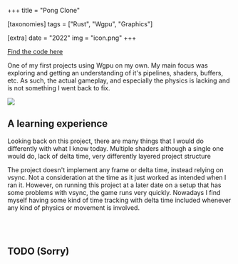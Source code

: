 +++
title = "Pong Clone"

[taxonomies]
tags = ["Rust", "Wgpu", "Graphics"]

[extra]
date = "2022"
img = "icon.png"
+++

[Find the code here](https://github.com/BrackenLo/not_pong)

One of my first projects using Wgpu on my own. My main focus was exploring and getting an understanding of 
it's pipelines, shaders, buffers, etc. As such, the actual gameplay, and especially the physics is lacking
and is not something I went back to fix.

<img src = "example.gif" />

## A learning experience

Looking back on this project, there are many things that I would do differently with what I know today.
Multiple shaders although a single one would do, lack of delta time, very differently layered project
structure

The project doesn't implement any frame or delta time, instead relying on vsync. Not a consideration at the
time as it just worked as intended when I ran it. However, on running this project at a later date on a setup
that has some problems with vsync, the game runs very quickly. Nowadays I find myself having some kind of time
tracking with delta time included whenever any kind of physics or movement is involved.

<br><br>

## TODO (Sorry)
